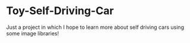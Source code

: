 # Toy-Self-Driving-Car
Just a  project in which I hope to learn more about  self driving cars using some image libraries!
